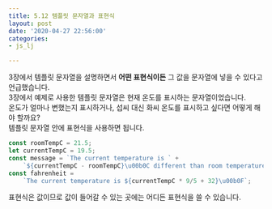 ```yaml
---
title: 5.12 템플릿 문자열과 표현식
layout: post
date: '2020-04-27 22:56:00'
categories:
- js_lj

---
```


3장에서 템플릿 문자열을 설명하면서 **어떤 표현식이든** 그 값을 문자열에 넣을 수 있다고 언급했습니다.  
3장에서 예제로 사용한 템플릿 문자열은 현재 온도를 표시하는 문자열이었습니다.  
온도가 얼마나 변했는지 표시하거나, 섭씨 대신 화씨 온도를 표시하고 싶다면 어떻게 해야 할까요?  
템플릿 문자열 안에 표현식을 사용하면 됩니다.

```javascript
const roomTempC = 21.5;
let currentTempC = 19.5;
const message = `The current temperature is ` +
	`${currentTempC - roomTempC}\u00b0C different than room temperature.`;
const fahrenheit = 
	`The current temperature is ${currentTempC * 9/5 + 32}\u00b0F`;
```

표현식은 값이므로 값이 들어갈 수 있는 곳에는 어디든 표현식을 쓸 수 있습니다.